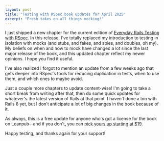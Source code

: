 ```yaml
---
layout: post
title: "Testing with RSpec book updates for April 2025"
excerpt: "Fresh takes on all things mocking!"
---
```


I just shipped a new chapter for the current edition of [Everyday Rails Testing with RSpec](https://leanpub.com/everydayrailsrspec). In this release, I've totally replaced my introduction to testing in isolation with mocks (and stubs, and fakes, and spies, and doubles, oh my). My beliefs on when and how to mock have changed a lot since the last major release of the book, and this updated chapter reflect my newer opinions. I hope you find it useful.

I've also realized I forgot to mention an update from a few weeks ago that gets deeper into RSpec's tools for reducing duplication in tests, when to use them, and which ones to maybe avoid.

Just a couple more chapters to update content-wise! I'm going to take a short break from writing after that, then do some quick updates for whatever's the latest version of Rails at that point. I haven't done a ton with Rails 8 yet, but I don't anticipate a lot of big changes in the book because of it.

As always, this is a free update for anyone who's got a license for the book on Leanpub--and if you don't, you can [pick yours up starting at $19](https://leanpub.com/everydayrailsrspec).

Happy testing, and thanks again for your support!
